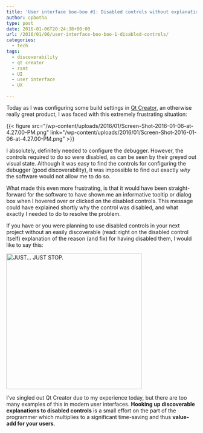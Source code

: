 ```yaml
---
title: 'User interface boo-boo #1: Disabled controls without explanations!'
author: cpbotha
type: post
date: 2016-01-06T20:24:38+00:00
url: /2016/01/06/user-interface-boo-boo-1-disabled-controls/
categories:
  - tech
tags:
  - discoverability
  - qt creator
  - rant
  - UI
  - user interface
  - UX

---
```

Today as I was configuring some build settings in [Qt Creator][1], an otherwise really great product, I was faced with this extremely frustrating situation:

{{< figure src="/wp-content/uploads/2016/01/Screen-Shot-2016-01-06-at-4.27.00-PM.png" link="/wp-content/uploads/2016/01/Screen-Shot-2016-01-06-at-4.27.00-PM.png" >}}

I absolutely, definitely needed to configure the debugger. However, the controls required to do so were disabled, as can be seen by their greyed out visual state. Although it was easy to find the controls for configuring the debugger (good discoverability), it was impossible to find out exactly _why_ the software would not allow me to do so.

What made this even more frustrating, is that it would have been straight-forward for the software to have shown me an informative tooltip or dialog box when I hovered over or clicked on the disabled controls. This message could have explained shortly why the control was disabled, and what exactly I needed to do to resolve the problem.

If you have or you were planning to use disabled controls in your next project without an easily discoverable (read: right on the disabled control itself) explanation of the reason (and fix) for having disabled them, I would like to say this:


<img alt="JUST... JUST STOP." class="alignnone wp-image-2317 size-full" data-attachment-id="2317" data-comments-opened="1" data-image-description="" data-image-meta='{"aperture":"0","credit":"Picasa","camera":"","caption":"","created_timestamp":"1339193494","copyright":"","focal_length":"0","iso":"0","shutter_speed":"0","title":"","orientation":"1"}' data-image-title="stop-just-stop" data-large-file="https://cpbotha.net/wp-content/uploads/2016/01/stop-just-stop.jpg" data-medium-file="https://cpbotha.net/wp-content/uploads/2016/01/stop-just-stop-300x300.jpg" data-orig-file="https://cpbotha.net/wp-content/uploads/2016/01/stop-just-stop.jpg" data-orig-size="358,358" data-permalink="https://cpbotha.net/2016/01/06/user-interface-boo-boo-1-disabled-controls/stop-just-stop/" height="358" sizes="(max-width: 358px) 85vw, 358px" src="https://cpbotha.net/wp-content/uploads/2016/01/stop-just-stop.jpg" srcset="https://cpbotha.net/wp-content/uploads/2016/01/stop-just-stop.jpg 358w, https://cpbotha.net/wp-content/uploads/2016/01/stop-just-stop-150x150.jpg 150w, https://cpbotha.net/wp-content/uploads/2016/01/stop-just-stop-300x300.jpg 300w" width="358"/>

I’ve singled out Qt Creator due to my experience today, but there are too many examples of this in modern user interfaces. **Hooking up discoverable explanations to disabled controls** is a small effort on the part of the programmer which multiplies to a significant time-saving and thus **value-add for your users**.

 [1]: http://www.qt.io/ide/
